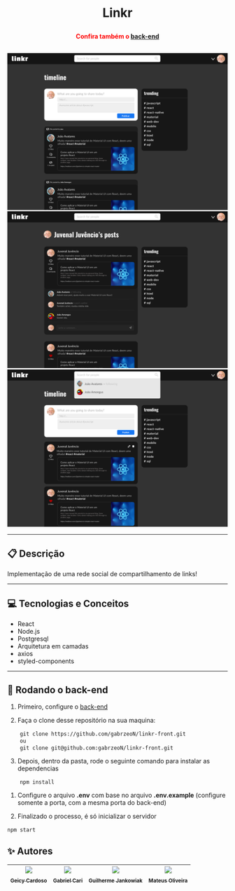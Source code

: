 # <p align = "center"> Linkr </p>

#### <p align = "center" style="color:red" > Confira também o [back-end](https://github.com/gabrzeoN/linkr-back) </p>
##
<div align = "center" >
    <img src="./pictures/Linkr-1.png" width="900px" />
    <img src="./pictures/Linkr-2.png" width="900px" />
    <img src="./pictures/Linkr-3.png" width="900px" />
</div>

***

##  :clipboard: Descrição

Implementação de uma rede social de compartilhamento de links!

***

## :computer:	 Tecnologias e Conceitos 

- React
- Node.js
- Postgresql
- Arquitetura em camadas
- axios
- styled-components
***

## 🏁 Rodando o back-end

1. Primeiro, configure o [back-end](https://github.com/gabrzeoN/linkr-back)

2. Faça o clone desse repositório na sua maquina:
```
    git clone https://github.com/gabrzeoN/linkr-front.git
    ou
    git clone git@github.com:gabrzeoN/linkr-front.git
```

3. Depois, dentro da pasta, rode o seguinte comando para instalar as dependencias
```
    npm install
```

1. Configure o arquivo **.env**  com base no arquivo **.env.example** (configure somente a porta, com a mesma porta do back-end)

2. Finalizado o processo, é só inicializar o servidor
```
npm start
```

## :sparkles: Autores

| [<img src="https://avatars.githubusercontent.com/geicybeatriz" width=115><br><sub>Geicy Cardoso</sub>](https://github.com/geicybeatriz) |  [<img src="https://avatars.githubusercontent.com/gabrzeoN" width=115><br><sub>Gabriel Cari</sub>](https://github.com/gabrzeoN) |  [<img src="https://avatars.githubusercontent.com/joltzz" width=115><br><sub>Guilherme Jankowiak</sub></sub>](https://github.com/joltzz) |  [<img src="https://avatars.githubusercontent.com/MateusGHmaster" width=115><br><sub>Mateus Oliveira</sub>](https://github.com/MateusGHmaster) 
| :---: | :---: | :---: | :---: |
